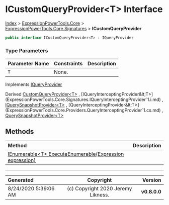 ﻿# ICustomQueryProvider&lt;T> Interface

[Index](../index.md) > [ExpressionPowerTools.Core](ExpressionPowerTools.Core.a.md) > [ExpressionPowerTools.Core.Signatures](ExpressionPowerTools.Core.Signatures.n.md) > **ICustomQueryProvider<T>**



```csharp
public interface ICustomQueryProvider<T> : IQueryProvider
```

### Type Parameters

| Parameter Name | Constraints | Description |
| :-- | :-- | :-- |
| `T` | None. |  |

Implements  [IQueryProvider](https://docs.microsoft.com/dotnet/api/system.linq.iqueryprovider) 

Derived  [CustomQueryProvider&lt;T>](ExpressionPowerTools.Core.Providers.CustomQueryProvider`1.cs.md) ,  [IQueryInterceptingProvider&lt;T>](ExpressionPowerTools.Core.Signatures.IQueryInterceptingProvider`1.i.md) ,  [IQuerySnapshotProvider&lt;T>](ExpressionPowerTools.Core.Signatures.IQuerySnapshotProvider`1.i.md) ,  [QueryInterceptingProvider&lt;T>](ExpressionPowerTools.Core.Providers.QueryInterceptingProvider`1.cs.md) ,  [QuerySnapshotProvider&lt;T>](ExpressionPowerTools.Core.Providers.QuerySnapshotProvider`1.cs.md) 

## Methods

| Method | Description |
| :-- | :-- |
| [IEnumerable&lt;T> ExecuteEnumerable(Expression expression)](ICustomQueryProvider`1-ExecuteEnumerable.m.md) |  |

---

| Generated | Copyright | Version |
| :-- | :-: | --: |
| 8/24/2020 5:39:06 AM | (c) Copyright 2020 Jeremy Likness. | **v0.8.0.0** |
